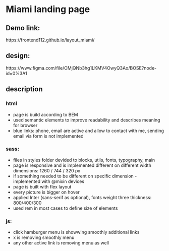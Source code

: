   <h1>Miami landing page</h1>
  
  <h2>Demo link:</h2>
  <p>https://frontend112.github.io/layout_miami/</p>
  
  <h2>design:</h2>
  <p>https://www.figma.com/file/OMjQNb3hg1LKMV4OwyQ3Ao/BOSE?node-id=0%3A1</p>

  <h2>description</h2>

  <h3>html</h3>
  <ul>
    <li>page is build according to BEM</li>
    <li>used semantic elements to improve readability and describes meaning for browser</li>
    <li>blue links: phone, email are active and allow to contact with me, sending email via form is not implemented</li>
  </ul>

  <h3>sass:</h3>
  <ul>
    <li>files in styles folder devided to blocks, utils, fonts, typography, main</li>
    <li>page is responsive and is implemented different on different width dimensions: 1260 / 744 / 320 px</li>
    <li>if something needed to be different on specific dimension - implemented with @mixin devices</li>
    <li>page is built with flex layout</li>
    <li>every picture is bigger on hover</li>
    <li>applied Inter (sans-serif as optional), fonts weight three thickness: 800/400/300</li>
    <li>used rem in most cases to define size of elements</li>
  </ul>
  
  <h3>js:</h3>
  <ul>
    <li>click hamburger menu is showwing smoothly additional links</li>
    <li>x is removing smoothly menu</li>
    <li>any other active link is removing menu as well</li>
  </ul>

